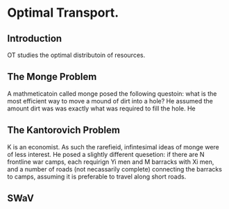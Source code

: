 # Optimal Transport. 

## Introduction 
OT studies the optimal distributoin of resources.

## The Monge Problem
A mathmeticatoin called monge posed the following questoin: what is the most efficient way to move a mound of dirt into a hole? He assumed the amount dirt was was exactly what was required to fill the hole. He 

## The Kantorovich Problem
K is an economist. As such the rarefieid, infintesimal ideas of monge were of less interest. He posed a slightly different quesetion: if there are N frontline war camps, each requirign Yi men and M barracks with Xi men, and a number of roads (not necassarily complete) connecting the barracks to camps, assuming it is preferable to travel along short roads. 

## SWaV 